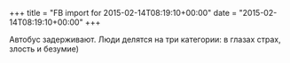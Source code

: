 +++
title = "FB import for 2015-02-14T08:19:10+00:00"
date = "2015-02-14T08:19:10+00:00"
+++

Автобус задерживают. Люди делятся на три категории: в глазах страх, злость и безумие)


